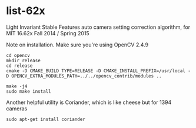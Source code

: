 list-62x
========

Light Invariant Stable Features auto camera setting correction algorithm, for MIT 16.62x Fall 2014 / Spring 2015

Note on installation. Make sure you're using OpenCV 2.4.9

    cd opencv
    mkdir release
    cd release
    cmake -D CMAKE_BUILD_TYPE=RELEASE -D CMAKE_INSTALL_PREFIX=/usr/local -D OPENCV_EXTRA_MODULES_PATH=../../opencv_contrib/modules ..
    
    make -j4
    sudo make install

Another helpful utility is Coriander, which is like cheese but for 1394 cameras

    sudo apt-get install coriander
